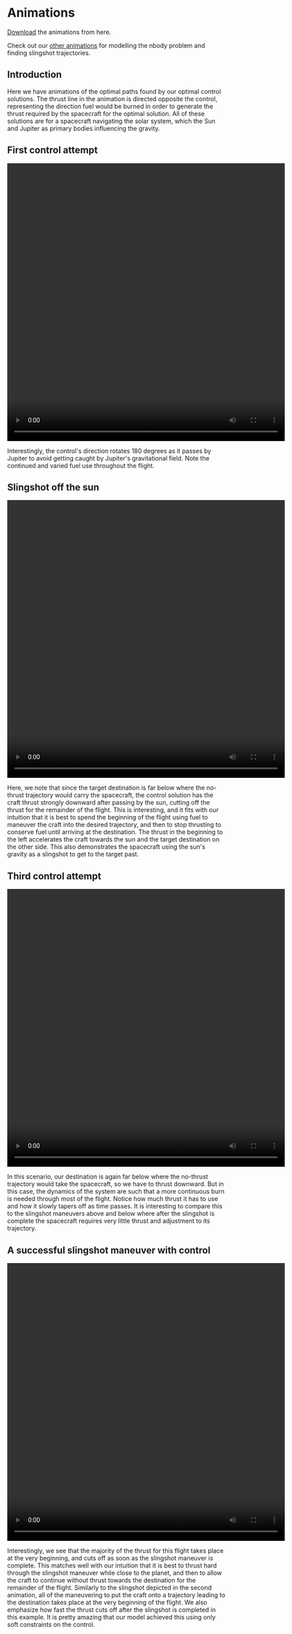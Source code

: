 # Animations

[Download](https://github.com/samcochran/Gravitational-Slingshot/tree/master/Animations) the animations from here.

Check out our [other animations](nbody_slingshot.md) for modelling the nbody problem and finding slingshot trajectories.

## Introduction

Here we have animations of the optimal paths found by our optimal control solutions. The thrust line in the animation is directed opposite the control, representing the direction fuel would be burned in order to generate the thrust required by the spacecraft for the optimal solution. All of these solutions are for a spacecraft navigating the solar system, which the Sun and Jupiter as primary bodies influencing the gravity.

## First control attempt

<video width="640" height="640" controls>
<source src="https://github.com/samcochran/Gravitational-Slingshot/raw/master/Animations/initial_control_attempt.mp4" type="video/mp4">
Your browser doesn't support this video
</video>

Interestingly, the control's direction rotates 180 degrees as it passes by Jupiter to avoid getting caught by Jupiter's gravitational field.  Note the continued and varied fuel use throughout the flight.

## Slingshot off the sun

<video width="640" height="640" controls>
<source src="https://github.com/samcochran/Gravitational-Slingshot/raw/master/Animations/second_control_attempt.mp4" type="video/mp4">
Your browser doesn't support this video
</video>

Here, we note that since the target destination is far below where the no-thrust trajectory would carry the spacecraft, the control solution has the craft thrust strongly downward after passing by the sun, cutting off the thrust for the remainder of the flight. This is interesting, and it fits with our intuition that it is best to spend the beginning of the flight using fuel to maneuver the craft into the desired trajectory, and then to stop thrusting to conserve fuel until arriving at the destination. The thrust in the beginning to the left accelerates the craft towards the sun and the target destination on the other side. This also demonstrates the spacecraft using the sun's gravity as a slingshot to get to the target past.

## Third control attempt

<video width="640" height="640" controls>
<source src="https://github.com/samcochran/Gravitational-Slingshot/raw/master/Animations/third_control_attempt.mp4" type="video/mp4">
Your browser doesn't support this video
</video>

In this scenario, our destination is again far below where the no-thrust trajectory would take the spacecraft, so we have to thrust downward.  But in this case, the dynamics of the system are such that a more continuous burn is needed through most of the flight.  Notice how much thrust it has to use and how it slowly tapers off as time passes. It is interesting to compare this to the slingshot maneuvers above and below where after the slingshot is complete the spacecraft requires very little thrust and adjustment to its trajectory.

## A successful slingshot maneuver with control

<video width="640" height="640" controls>
<source src="https://github.com/samcochran/Gravitational-Slingshot/raw/master/Animations/control_attempt_4.mp4" type="video/mp4">
Your browser doesn't support this video
</video>

Interestingly, we see that the majority of the thrust for this flight takes place at the very beginning, and cuts off as soon as the slingshot maneuver is complete. This matches well with our intuition that it is best to thrust hard through the slingshot maneuver while close to the planet, and then to allow the craft to continue without thrust towards the destination for the remainder of the flight.  Similarly to the slingshot depicted in the second animation, all of the maneuvering to put the craft onto a trajectory leading to the destination takes place at the very beginning of the flight. We also emphasize how fast the thrust cuts off after the slingshot is completed in this example.  It is pretty amazing that our model achieved this using only soft constraints on the control.
